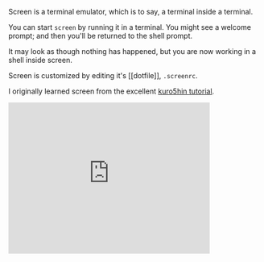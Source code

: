 Screen is a terminal emulator, which is to say, a terminal inside a terminal.

You can start <code>screen</code> by running it in a terminal. You might see a welcome prompt; and then you'll be returned to the shell prompt.

It may look as though nothing has happened, but you are now working in a shell inside screen.

Screen is customized by editing it's [[dotfile]], <code>.screenrc</code>.

I originally learned screen from the excellent [kuro5hin tutorial](http://www.kuro5hin.org/story/2004/3/9/16838/14935).

<iframe src="http://docs.google.com/gview?url=http://dl.dropbox.com/u/11215948/GNUScreen.pdf&amp;embedded=true" frameborder="0" height="300" width="400"></iframe>

